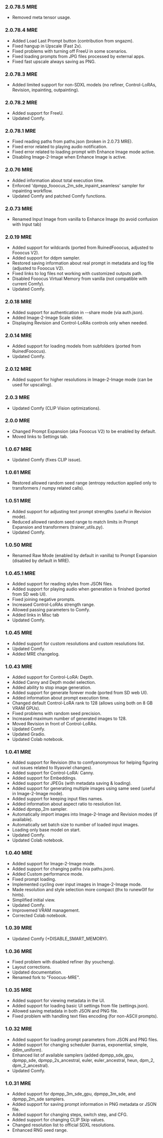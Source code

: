 ### 2.0.78.5 MRE

* Removed meta tensor usage.

### 2.0.78.4 MRE

* Added Load Last Prompt button (contribution from sngazm).
* Fixed hangup in Upscale (Fast 2x).
* Fixed problems with turning off FreeU in some scenarios.
* Fixed loading prompts from JPG files processed by external apps.
* Fixed fast upscale always saving as PNG.

### 2.0.78.3 MRE

* Added limited support for non-SDXL models (no refiner, Control-LoRAs, Revision, inpainting, outpainting).

### 2.0.78.2 MRE

* Added support for FreeU.
* Updated Comfy.

### 2.0.78.1 MRE

* Fixed reading paths from paths.json (broken in 2.0.73 MRE).
* Fixed error related to playing audio notification.
* Fixed error related to loading prompt with Enhance Image mode active.
* Disabling Image-2-Image when Enhance Image is active.

### 2.0.76 MRE

* Added information about total execution time.
* Enforced 'dpmpp_fooocus_2m_sde_inpaint_seamless' sampler for inpainting workflow.
* Updated Comfy and patched Comfy functions.

### 2.0.73 MRE

* Renamed Input Image from vanilla to Enhance Image (to avoid confusion with Input tab)

### 2.0.19 MRE

* Added support for wildcards (ported from RuinedFooocus, adjusted to Fooocus V2).
* Added support for ddpm sampler.
* Restored saving information about real prompt in metadata and log file (adjusted to Fooocus V2).
* Fixed links to log files not working with customized outputs path.
* Disabled Fooocus Virtual Memory from vanilla (not compatible with current Comfy).
* Updated Comfy.

### 2.0.18 MRE

* Added support for authentication in --share mode (via auth.json).
* Added Image-2-Image Scale slider.
* Displaying Revision and Control-LoRAs controls only when needed.

### 2.0.14 MRE

* Added support for loading models from subfolders (ported from RuinedFooocus).
* Updated Comfy.

### 2.0.12 MRE

* Added support for higher resolutions in Image-2-Image mode (can be used for upscaling).

### 2.0.3 MRE

* Updated Comfy (CLIP Vision optimizations).

### 2.0.0 MRE

* Changed Prompt Expansion (aka Fooocus V2) to be enabled by default.
* Moved links to Settings tab.

### 1.0.67 MRE

* Updated Comfy (fixes CLIP issue).

### 1.0.61 MRE

* Restored allowed random seed range (entropy reduction applied only to transformers / numpy related calls).

### 1.0.51 MRE

* Added support for adjusting text prompt strengths (useful in Revision mode).
* Reduced allowed random seed range to match limits in Prompt Expansion and transformers (trainer_utils.py).
* Updated Comfy.

### 1.0.50 MRE

* Renamed Raw Mode (enabled by default in vanilla) to Prompt Expansion (disabled by default in MRE).

### 1.0.45.1 MRE

* Added support for reading styles from JSON files.
* Added support for playing audio when generation is finished (ported from SD web UI).
* Fixed joining negative prompts.
* Increased Control-LoRAs strength range.
* Allowed passing parameters to Comfy.
* Added links in Misc tab
* Updated Comfy.

### 1.0.45 MRE

* Added support for custom resolutions and custom resolutions list.
* Updated Comfy.
* Added MRE changelog.

### 1.0.43 MRE

* Added support for Control-LoRA: Depth.
* Added Canny and Depth model selection.
* Added ability to stop image generation.
* Added support for generate forever mode (ported from SD web UI).
* Added information about prompt execution time.
* Changed default Control-LoRA rank to 128 (allows using both on 8 GB VRAM GPUs).
* Fixed problems with random seed precision.
* Increased maximum number of generated images to 128.
* Moved Revision in front of Control-LoRAs.
* Updated Comfy.
* Updated Gradio.
* Updated Colab notebook.

### 1.0.41 MRE

* Added support for Revision (thx to comfyanonymous for helping figuring out issues related to lllyasviel changes).
* Added support for Control-LoRA: Canny.
* Added support for Embeddings.
* Added support for JPEGs (with metadata saving & loading).
* Added support for generating multiple images using same seed (useful in Image-2-Image mode).
* Added support for keeping input files names.
* Added information about aspect ratio to resolution list.
* Added dpmpp_2m sampler.
* Automatically import images into Image-2-Image and Revision modes (if available).
* Automatically set batch size to number of loaded input images.
* Loading only base model on start.
* Updated Comfy.
* Updated Colab notebook.

### 1.0.40 MRE

* Added support for Image-2-Image mode.
* Added support for changing paths (via paths.json).
* Added Custom performance mode.
* Fixed prompt loading.
* Implemented cycling over input images in Image-2-Image mode.
* Made resolution and style selection more compact (thx to runew0lf for hints).
* Simplified initial view.
* Updated Comfy.
* Improvemed VRAM management.
* Corrected Colab notebook.

### 1.0.39 MRE

* Updated Comfy (+DISABLE_SMART_MEMORY).

### 1.0.36 MRE

* Fixed problem with disabled refiner (by youcheng).
* Layout corrections.
* Updated documentation.
* Renamed fork to "Fooocus-MRE".

### 1.0.35 MRE

* Added support for viewing metadata in the UI.
* Added support for loading basic UI settings from file (settings.json).
* Allowed saving metadata in both JSON and PNG file.
* Fixed problem with handling text files encoding (for non-ASCII prompts).

### 1.0.32 MRE

* Added support for loading prompt parameters from JSON and PNG files.
* Added support for changing scheduler (karras, exponential, simple, ddim_uniform).
* Enhanced list of available samplers (added dpmpp_sde_gpu, dpmpp_sde, dpmpp_2s_ancestral, euler, euler_ancestral, heun, dpm_2, dpm_2_ancestral).
* Updated Comfy.

### 1.0.31 MRE

* Added support for dpmpp_3m_sde_gpu, dpmpp_3m_sde, and dpmpp_2m_sde samplers.
* Added support for saving prompt information in PNG metadata or JSON file.
* Added support for changing steps, switch step, and CFG.
* Added support for changing CLIP Skip values.
* Changed resolution list to official SDXL resolutions.
* Enhanced RNG seed range.
